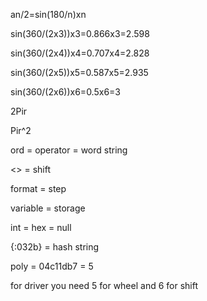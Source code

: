 an/2=sin(180/n)xn

sin(360/(2x3))x3=0.866x3=2.598

sin(360/(2x4))x4=0.707x4=2.828

sin(360/(2x5))x5=0.587x5=2.935

sin(360/(2x6))x6=0.5x6=3

2Pir

Pir^2

ord = operator = word string

<> = shift

format = step

variable = storage

int = hex = null

{:032b} = hash string

poly = 04c11db7 = 5

for driver you need 5 for wheel and 6 for shift
